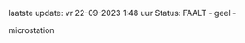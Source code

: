 laatste update: 
vr 22-09-2023  1:48   uur 
Status: FAALT - geel - 
<div class="service Y">microstation</div>